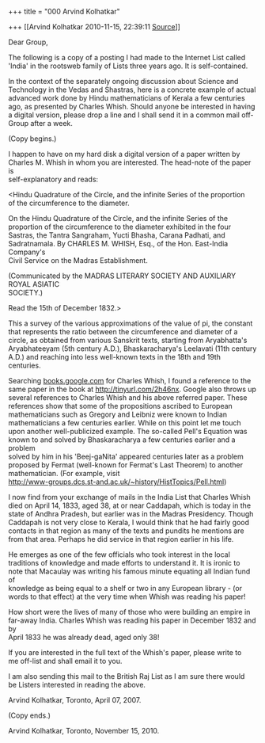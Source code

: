 +++
title = "000 Arvind Kolhatkar"

+++
[[Arvind Kolhatkar	2010-11-15, 22:39:11 [Source](https://groups.google.com/g/samskrita/c/gA4uIjGgGgc)]]



Dear Group,

  

The following is a copy of a posting I had made to the Internet List called 'India' in the rootsweb family of Lists three years ago. It is self-contained.

  

In the context of the separately ongoing discussion about Science and Technology in the Vedas and Shastras, here is a concrete example of actual advanced work done by Hindu mathematicians of Kerala a few centuries ago, as presented by Charles Whish. Should anyone be interested in having a digital version, please drop a line and I shall send it in a common mail off-Group after a week.

  

(Copy begins.)

  

I happen to have on my hard disk a digital version of a paper written by  
Charles M. Whish in whom you are interested. The head-note of the paper is  
self-explanatory and reads:  
  
\<Hindu Quadrature of the Circle, and the infinite Series of the proportion  
of the circumference to the diameter.  
  
On the Hindu Quadrature of the Circle, and the infinite Series of the  
proportion of the circumference to the diameter exhibited in the four  
Sastras, the Tantra Sangraham, Yucti Bhasha, Carana Padhati, and  
Sadratnamala. By CHARLES M. WHISH, Esq., of the Hon. East-India Company's  
Civil Service on the Madras Establishment.  
  
(Communicated by the MADRAS LITERARY SOCIETY AND AUX­ILIARY ROYAL ASIATIC  
SOCIETY.)  
  
Read the 15th of December 1832.>  
  
This a survey of the various approximations of the value of pi, the constant  
that represents the ratio between the circumference and diameter of a  
circle, as obtained from various Sanskrit texts, starting from Aryabhatta's  
Aryabhateeyam (5th century A.D.), Bhaskaracharya's Leelavati (11th century  
A.D.) and reaching into less well-known texts in the 18th and 19th  
centuries.  
  
Searching [books.google.com](http://books.google.com) for Charles Whish, I found a reference to the  
same paper in the book at <http://tinyurl.com/2h46nx>. Google also throws up  
several references to Charles Whish and his above referred paper.
These  
references show that some of the propositions ascribed to European  
mathematicians such as Gregory and Leibniz were known to Indian  
mathematicians a few centuries earlier. While on this point let me touch  
upon another well-publicized example. The so-called Pell's Equation was  
known to and solved by Bhaskaracharya a few centuries earlier and a problem  
solved by him in his 'Beej-gaNita' appeared centuries later as a problem  
proposed by Fermat (well-known for Fermat's Last Theorem) to another  
mathematician. (For example, visit  
<http://www-groups.dcs.st-and.ac.uk/~history/HistTopics/Pell.html>)  
  
I now find from your exchange of mails in the India List that Charles Whish  
died on April 14, 1833, aged 38, at or near Caddapah, which is today in the  
state of Andhra Pradesh, but earlier was in the Madras Presidency.
Though  
Caddapah is not very close to Kerala, I would think that he had fairly good  
contacts in that region as many of the texts and pundits he mentions are  
from that area. Perhaps he did service in that region earlier in his life.  
  
He emerges as one of the few officials who took interest in the local  
traditions of knowledge and made efforts to understand it. It is ironic to  
note that Macaulay was writing his famous minute equating all Indian fund of  
knowledge as being equal to a shelf or two in any European library - (or  
words to that effect) at the very time when Whish was reading his paper!  
  
How short were the lives of many of those who were building an empire in  
far-away India. Charles Whish was reading his paper in December 1832 and by  
April 1833 he was already dead, aged only 38!  
  
If you are interested in the full text of the Whish's paper, please write to  
me off-list and shall email it to you.  
  
I am also sending this mail to the British Raj List as I am sure there would  
be Listers interested in reading the above.  
  
Arvind Kolhatkar, Toronto, April 07, 2007.

  

(Copy ends.)

  

Arvind Kolhatkar, Toronto, November 15, 2010.  



